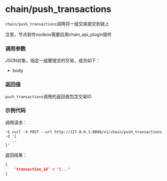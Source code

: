 # chain/push_transactions

`chain/push_transactions`调用将一组交易提交到链上

注意，节点软件nodeos需要启用chain_api_plugin插件

### 调用参数
JSON对象，指定一组要提交的交易，成员如下：

- body

### 返回值
`push_transactions`调用的返回值包含交易ID

### 示例代码
调用请求：
```shell
~$ curl -X POST --url http://127.0.0.1:8888/v1/chain/push_transactions -d '{
  ...
}'
```

返回结果：
```json
{
    'transaction_id' = "1..."
}
```
